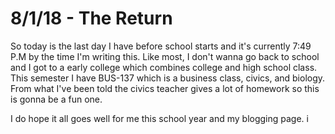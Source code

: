 # 8/1/18 - The Return

So today is the last day I have before school starts and it's currently 7:49 P.M by the time I'm writing this. Like most, I don't wanna go back to school and I got to a early college which combines college and high school class. This semester I have BUS-137 which is a business class, civics, and biology. From what I've been told the civics teacher gives a lot of homework so this is gonna be a fun one.

I do hope it all goes well for me this school year and my blogging page. i

